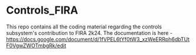 # Controls_FIRA
This repo contains all the coding material regarding the controls subsystem's contribution to FIRA 2k24.
The documentation is here - https://docs.google.com/document/d/1fVPEL6tYf0tW3_xzWeERRph6dbTUtF0VgwZWOTmbgRk/edit
